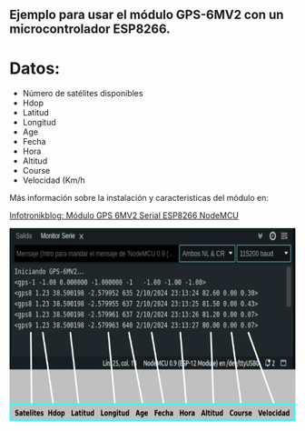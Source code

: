 ## Ejemplo para usar el módulo GPS-6MV2 con un microcontrolador ESP8266.

 # Datos:
* Número de satélites disponibles
* Hdop
* Latitud
* Longitud
* Age
* Fecha
* Hora
* Altitud
* Course
* Velocidad (Km/h

Más información sobre la instalación y caracteristicas del módulo en:

<a href="https://www.infotronikblog.com" target="_blank">Infotronikblog: Módulo GPS 6MV2 Serial ESP8266 NodeMCU</a>

<img src="https://github.com/Peyutron/Arduino_examples/blob/main/ESP8266_Basic_GPS6MV2_Serial/images/capturaSerial_6MV2_02.png" height="340" />
